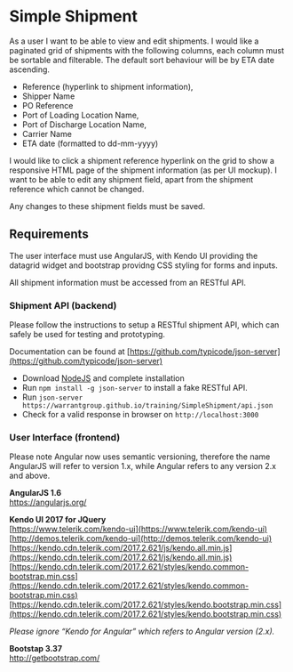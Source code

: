 Simple Shipment
====

As a user I want to be able to view and edit shipments. I would like a paginated grid of shipments with the following columns, each column must be sortable and filterable. The default sort behaviour will be by ETA date ascending.


* Reference (hyperlink to shipment information), 
* Shipper Name
* PO Reference
* Port of Loading Location Name, 
* Port of Discharge Location Name, 
* Carrier Name
* ETA date (formatted to dd-mm-yyyy)

I would like to click a shipment reference hyperlink on the grid to show a responsive HTML page of the shipment information (as per UI mockup). I want to be able to edit any shipment field, apart from the shipment reference which cannot be changed. 

Any changes to these shipment fields must be saved.

Requirements
---

The user interface must use AngularJS, with Kendo UI providing the datagrid widget and bootstrap providng CSS styling for forms and inputs.

All shipment information must be accessed from an RESTful API.

### Shipment API (backend) 

Please follow the instructions to setup a RESTful shipment API, which can safely be used for testing and prototyping.  

Documentation can be found at [https://github.com/typicode/json-server](https://github.com/typicode/json-server)  

* Download [NodeJS](https://nodejs.org/en/download) and complete installation
* Run ``npm install -g json-server`` to install a fake RESTful API. 
* Run ``json-server https://warrantgroup.github.io/training/SimpleShipment/api.json``
* Check for a valid response in browser on ``http://localhost:3000``


### User Interface (frontend) 

Please note Angular now uses semantic versioning, therefore the name AngularJS will refer to version 1.x, while Angular refers to any version 2.x and above.

**AngularJS 1.6**  
https://angularjs.org/

**Kendo UI 2017 for JQuery**  
[https://www.telerik.com/kendo-ui](https://www.telerik.com/kendo-ui)  
[http://demos.telerik.com/kendo-ui](http://demos.telerik.com/kendo-ui)  
[https://kendo.cdn.telerik.com/2017.2.621/js/kendo.all.min.js](https://kendo.cdn.telerik.com/2017.2.621/js/kendo.all.min.js)  
[https://kendo.cdn.telerik.com/2017.2.621/styles/kendo.common-bootstrap.min.css](https://kendo.cdn.telerik.com/2017.2.621/styles/kendo.common-bootstrap.min.css)  
[https://kendo.cdn.telerik.com/2017.2.621/styles/kendo.bootstrap.min.css](https://kendo.cdn.telerik.com/2017.2.621/styles/kendo.bootstrap.min.css)  

*Please ignore “Kendo for Angular” which refers to Angular version (2.x).*

**Bootstap 3.37**  
http://getbootstrap.com/
